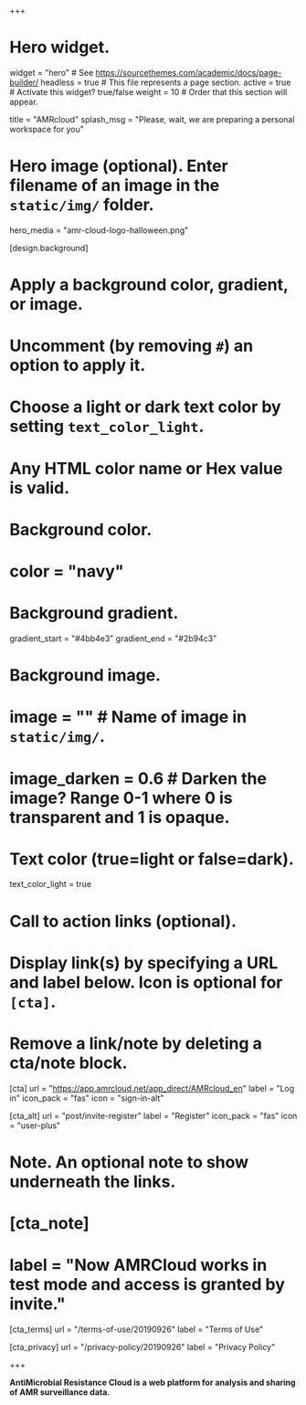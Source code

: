 +++
# Hero widget.
widget = "hero"  # See https://sourcethemes.com/academic/docs/page-builder/
headless = true  # This file represents a page section.
active = true  # Activate this widget? true/false
weight = 10  # Order that this section will appear.

title = "AMRcloud"
splash_msg = "Please, wait, we are preparing a personal workspace for you"

# Hero image (optional). Enter filename of an image in the `static/img/` folder.
hero_media = "amr-cloud-logo-halloween.png"

[design.background]
  # Apply a background color, gradient, or image.
  #   Uncomment (by removing `#`) an option to apply it.
  #   Choose a light or dark text color by setting `text_color_light`.
  #   Any HTML color name or Hex value is valid.

  # Background color.
  # color = "navy"
  
  # Background gradient.
  gradient_start = "#4bb4e3"
  gradient_end = "#2b94c3"
  
  # Background image.
  # image = ""  # Name of image in `static/img/`.
  # image_darken = 0.6  # Darken the image? Range 0-1 where 0 is transparent and 1 is opaque.

  # Text color (true=light or false=dark).
  text_color_light = true

# Call to action links (optional).
#   Display link(s) by specifying a URL and label below. Icon is optional for `[cta]`.
#   Remove a link/note by deleting a cta/note block.
[cta]
  url = "https://app.amrcloud.net/app_direct/AMRcloud_en"
  label = "Log in"
  icon_pack = "fas"
  icon = "sign-in-alt"

[cta_alt]
  url = "post/invite-register"
  label = "Register"
  icon_pack = "fas"
  icon = "user-plus"

# Note. An optional note to show underneath the links.
# [cta_note]
#  label = "Now AMRCloud works in test mode and access is granted by invite."

[cta_terms]
  url = "/terms-of-use/20190926"
  label = "Terms of Use"

[cta_privacy]
  url = "/privacy-policy/20190926"
  label = "Privacy Policy"

+++

**AntiMicrobial Resistance Cloud is a web platform for analysis and sharing of AMR surveillance data.**
